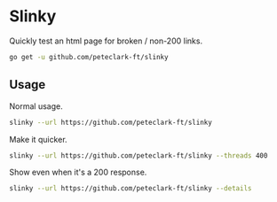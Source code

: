 # Slinky

Quickly test an html page for broken / non-200 links.

```sh
go get -u github.com/peteclark-ft/slinky
```

## Usage

Normal usage.

```sh
slinky --url https://github.com/peteclark-ft/slinky
```

Make it quicker.

```sh
slinky --url https://github.com/peteclark-ft/slinky --threads 400
```

Show even when it's a 200 response.

```sh
slinky --url https://github.com/peteclark-ft/slinky --details
```
